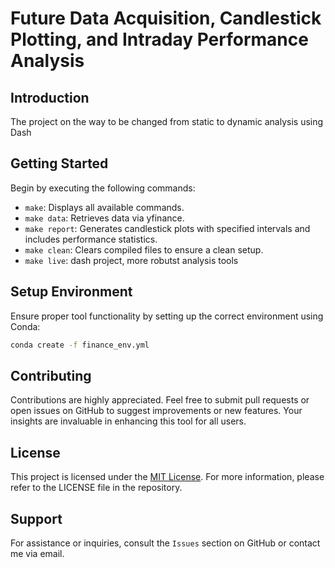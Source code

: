 # Future Data Acquisition, Candlestick Plotting, and Intraday Performance Analysis

## Introduction
The project on the way to be changed from static to dynamic analysis using Dash

## Getting Started
Begin by executing the following commands:

- `make`: Displays all available commands.
- `make data`: Retrieves data via yfinance.
- `make report`: Generates candlestick plots with specified intervals and includes performance statistics.
- `make clean`: Clears compiled files to ensure a clean setup.
- `make live`: dash project, more robutst analysis tools


## Setup Environment
Ensure proper tool functionality by setting up the correct environment using Conda:

```bash
conda create -f finance_env.yml
```



## Contributing
Contributions are highly appreciated. Feel free to submit pull requests or open issues on GitHub to suggest improvements or new features. Your insights are invaluable in enhancing this tool for all users.

## License
This project is licensed under the [MIT License](LICENSE). For more information, please refer to the LICENSE file in the repository.

## Support
For assistance or inquiries, consult the `Issues` section on GitHub or contact me via email.